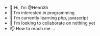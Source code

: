 - 👋 Hi, I’m @Henri3h
- 👀 I’m interested in programming
- 🌱 I’m currently learning php, javascript
- 💞️ I’m looking to collaborate on nothing yet
- 📫 How to reach me ...

<!---
Henri3h/Henri3h is a ✨ special ✨ repository because its `README.md` (this file) appears on your GitHub profile.
You can click the Preview link to take a look at your changes.
--->

